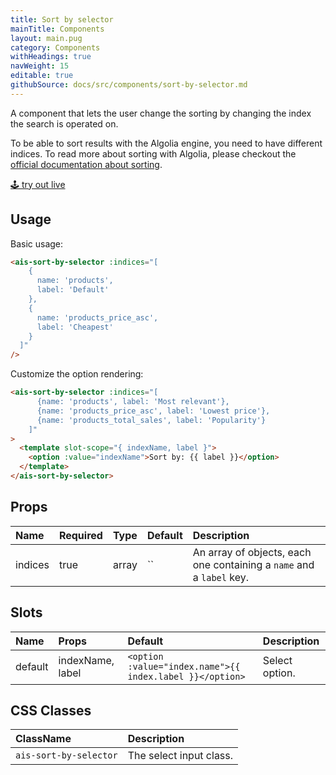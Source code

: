 ```yaml
---
title: Sort by selector
mainTitle: Components
layout: main.pug
category: Components
withHeadings: true
navWeight: 15
editable: true
githubSource: docs/src/components/sort-by-selector.md
---
```


A component that lets the user change the sorting by changing the index the search is operated on.

To be able to sort results with the Algolia engine, you need to have different indices.
To read more about sorting with Algolia, please checkout the [official documentation about sorting](https://www.algolia.com/doc/guides/relevance/sorting/#guides).

<a class="btn btn-static-theme" href="stories/?selectedKind=SortBySelector">🕹 try out live</a>

## Usage

Basic usage:

```html
<ais-sort-by-selector :indices="[
    {
      name: 'products',
      label: 'Default'
    },
    {
      name: 'products_price_asc',
      label: 'Cheapest'
    }
  ]"
/>
```

Customize the option rendering:

```html
<ais-sort-by-selector :indices="[
      {name: 'products', label: 'Most relevant'},
      {name: 'products_price_asc', label: 'Lowest price'},
      {name: 'products_total_sales', label: 'Popularity'}
    ]"
>
  <template slot-scope="{ indexName, label }">
    <option :value="indexName">Sort by: {{ label }}</option>
  </template>
</ais-sort-by-selector>
```

## Props

| Name    | Required | Type  | Default | Description                                                          |
|:--------|:---------|:------|:--------|:---------------------------------------------------------------------|
| indices | true     | array | ``      | An array of objects, each one containing a `name` and a `label` key. |


## Slots

| Name    | Props            | Default                                                  | Description    |
|:--------|:-----------------|:---------------------------------------------------------|:---------------|
| default | indexName, label | `<option :value="index.name">{{ index.label }}</option>` | Select option. |

## CSS Classes

| ClassName              | Description             |
|:-----------------------|:------------------------|
| `ais-sort-by-selector` | The select input class. |

